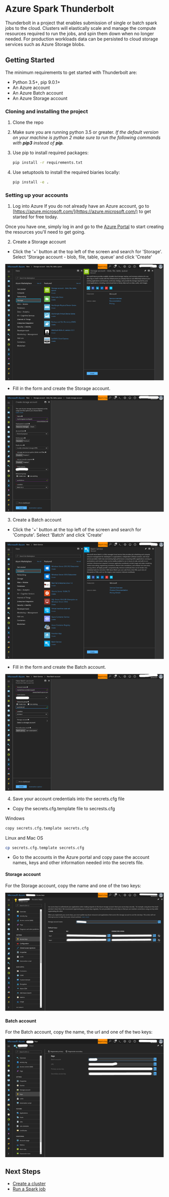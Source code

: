# Azure Spark Thunderbolt
Thunderbolt in a project that enables submission of single or batch spark jobs to the cloud. Clusters will elastically scale and manage the compute resources required to run the jobs, and spin them down when no longer needed. For production workloads data can be persisted to cloud storage services such as Azure Storage blobs.

## Getting Started
The minimum requirements to get started with Thunderbolt are:
- Python 3.5+, pip 9.0.1+
- An Azure account
- An Azure Batch account
- An Azure Storage account

### Cloning and installing the project
1. Clone the repo
2. Make sure you are running python 3.5 or greater.
    _If the default version on your machine is python 2 make sure to run the following commands with **pip3** instead of **pip**._

2. Use pip to install required packages:
    ```bash
    pip install -r requirements.txt
    ```

3. Use setuptools to install the required biaries locally:
    ```bash
    pip install -e .
    ```


### Setting up your accounts
1. Log into Azure
If you do not already have an Azure account, go to [https://azure.microsoft.com/](https://azure.microsoft.com/) to get started for free today.

Once you have one, simply log in and go to the [Azure Portal](https://portal.azure.com) to start creating the resources you'll need to get going.


2. Create a Storage account

- Click the '+' button at the top left of the screen and search for 'Storage'. Select 'Storage account - blob, file, table, queue' and click 'Create'

![](./misc/Storage_1.png)

- Fill in the form and create the Storage account.

![](./misc/Storage_2.png)

3. Create a Batch account

- Click the '+' button at the top left of the screen and search for 'Compute'. Select 'Batch' and click 'Create'

![](./misc/Batch_1.png)

- Fill in the form and create the Batch account.

![](./misc/Batch_2.png)

4. Save your account credentials into the secrets.cfg file

- Copy the secrets.cfg.template file to secrests.cfg

Windows
```sh
copy secrets.cfg.template secrets.cfg
```

Linux and Mac OS
```sh
cp secrets.cfg.template secrets.cfg
```

- Go to the accounts in the Azure portal and copy pase the account names, keys and other information needed into the
secrets file.

#### Storage account

For the Storage account, copy the name and one of the two keys:

![](./misc/Storage_secrets.png)

#### Batch account

For the Batch account, copy the name, the url and one of the two keys:

![](./misc/Batch_secrets.png)


## Next Steps
- [Create a cluster](./10-clusters.md)
- [Run a Spark job](./20-spark-submit.md)
